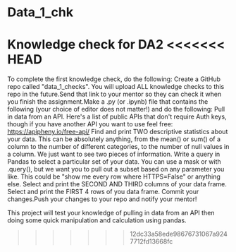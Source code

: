 # Data_1_chk
Knowledge check for DA2 
<<<<<<< HEAD
=======
To complete the first knowledge check, do the following:
Create a GitHub repo called "data_1_checks". You will upload ALL knowledge checks to this repo in the future.Send that link to your mentor so they can check it when you finish the assignment.Make a .py (or .ipynb) file that contains the following (your choice of editor does not matter!) and do the following:
Pull in data from an API. Here's a list of public APIs that don't require Auth keys, though if you have another API you want to use feel free: https://apipheny.io/free-api/
Find and print TWO descriptive statistics about your data. This can be absolutely anything, from the mean() or sum() of a column to the number of different categories, to the number of null values in a column. We just want to see two pieces of information.
Write a query in Pandas to select a particular set of your data. You can use a mask or with .query(), but we want you to pull out a subset based on any parameter you like. This could be "show me every row where HTTPS=False" or anything else.
Select and print the SECOND AND THIRD columns of your data frame.
Select and print the FIRST 4 rows of you data frame.
Commit your changes.Push your changes to your repo and notify your mentor!

This project will test your knowledge of pulling in data from an API then doing some quick manipulation and calculation using pandas.
>>>>>>> 12dc33a58ede98676731067a9247712fd13668fc
